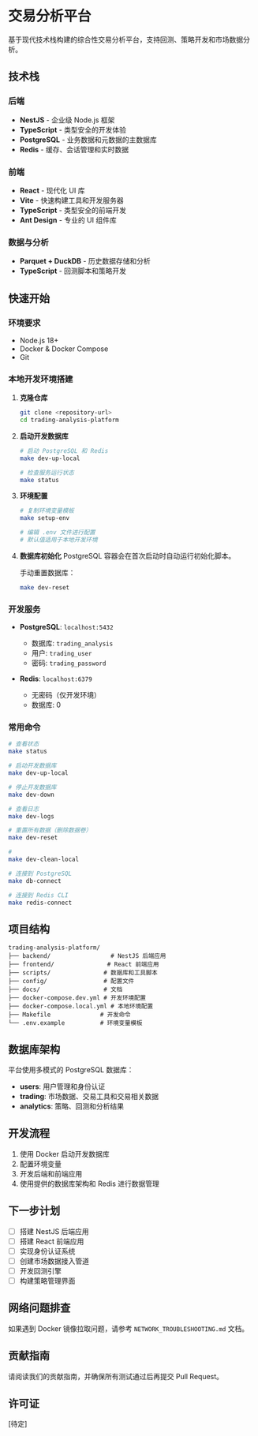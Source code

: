 # 交易分析平台

基于现代技术栈构建的综合性交易分析平台，支持回测、策略开发和市场数据分析。

## 技术栈

### 后端
- **NestJS** - 企业级 Node.js 框架
- **TypeScript** - 类型安全的开发体验
- **PostgreSQL** - 业务数据和元数据的主数据库
- **Redis** - 缓存、会话管理和实时数据

### 前端
- **React** - 现代化 UI 库
- **Vite** - 快速构建工具和开发服务器
- **TypeScript** - 类型安全的前端开发
- **Ant Design** - 专业的 UI 组件库

### 数据与分析
- **Parquet + DuckDB** - 历史数据存储和分析
- **TypeScript** - 回测脚本和策略开发

## 快速开始

### 环境要求
- Node.js 18+ 
- Docker & Docker Compose
- Git

### 本地开发环境搭建

1. **克隆仓库**
   ```bash
   git clone <repository-url>
   cd trading-analysis-platform
   ```

2. **启动开发数据库**
   ```bash
   # 启动 PostgreSQL 和 Redis
   make dev-up-local
   
   # 检查服务运行状态
   make status
   ```

3. **环境配置**
   ```bash
   # 复制环境变量模板
   make setup-env
   
   # 编辑 .env 文件进行配置
   # 默认值适用于本地开发环境
   ```

4. **数据库初始化**
   PostgreSQL 容器会在首次启动时自动运行初始化脚本。
   
   手动重置数据库：
   ```bash
   make dev-reset
   ```

### 开发服务

- **PostgreSQL**: `localhost:5432`
  - 数据库: `trading_analysis`
  - 用户: `trading_user`
  - 密码: `trading_password`

- **Redis**: `localhost:6379`
  - 无密码（仅开发环境）
  - 数据库: 0

### 常用命令

```bash
# 查看状态
make status

# 启动开发数据库
make dev-up-local

# 停止开发数据库
make dev-down

# 查看日志
make dev-logs

# 重置所有数据（删除数据卷）
make dev-reset

# 
make dev-clean-local

# 连接到 PostgreSQL
make db-connect

# 连接到 Redis CLI
make redis-connect
```

## 项目结构

```
trading-analysis-platform/
├── backend/                 # NestJS 后端应用
├── frontend/               # React 前端应用
├── scripts/               # 数据库和工具脚本
├── config/                # 配置文件
├── docs/                  # 文档
├── docker-compose.dev.yml # 开发环境配置
├── docker-compose.local.yml # 本地环境配置
├── Makefile              # 开发命令
└── .env.example          # 环境变量模板
```

## 数据库架构

平台使用多模式的 PostgreSQL 数据库：

- **users**: 用户管理和身份认证
- **trading**: 市场数据、交易工具和交易相关数据
- **analytics**: 策略、回测和分析结果

## 开发流程

1. 使用 Docker 启动开发数据库
2. 配置环境变量
3. 开发后端和前端应用
4. 使用提供的数据库架构和 Redis 进行数据管理

## 下一步计划

- [ ] 搭建 NestJS 后端应用
- [ ] 搭建 React 前端应用
- [ ] 实现身份认证系统
- [ ] 创建市场数据接入管道
- [ ] 开发回测引擎
- [ ] 构建策略管理界面

## 网络问题排查

如果遇到 Docker 镜像拉取问题，请参考 `NETWORK_TROUBLESHOOTING.md` 文档。

## 贡献指南

请阅读我们的贡献指南，并确保所有测试通过后再提交 Pull Request。

## 许可证

[待定]
